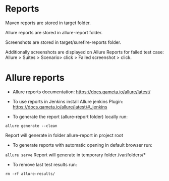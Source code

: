 # Reports
Maven reports are stored in target folder.

Allure reports are stored in allure-report folder.

Screenshots are stored in target/surefire-reports folder.
 
Additionally screenshots are displayed on Allure Reports for failed test case:
 Allure > Suites > Scenario> click > Failed <Name of Scenario > screenshot > click.


# Allure reports  
- Allure reports documentation: 
https://docs.qameta.io/allure/latest/  

- To use reports in Jenkins install Allure jenkins Plugin: 
https://docs.qameta.io/allure/latest/#_jenkins

- To generate the report (allure-report folder) locally run: 

```allure generate --clean```

  Report will generate in folder allure-report in project root
- To generate reports with automatic opening in default browser run:

```allure serve```
  Report will generate in temporary folder /var/folders/*
  
- To remove last test results run:

 ```rm -rf allure-results/```


